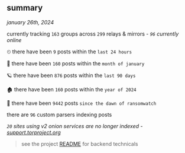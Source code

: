 
## summary
_january 26th, 2024_

currently tracking `163` groups across `299` relays & mirrors - _`96` currently online_

⏲ there have been `9` posts within the `last 24 hours`

🦈 there have been `160` posts within the `month of january`

🪐 there have been `876` posts within the `last 90 days`

🏚 there have been `160` posts within the `year of 2024`

🦕 there have been `9442` posts `since the dawn of ransomwatch`

there are `96` custom parsers indexing posts

_`20` sites using v2 onion services are no longer indexed - [support.torproject.org](https://support.torproject.org/onionservices/v2-deprecation/)_

> see the project [README](https://github.com/joshhighet/ransomwatch#ransomwatch--) for backend technicals
